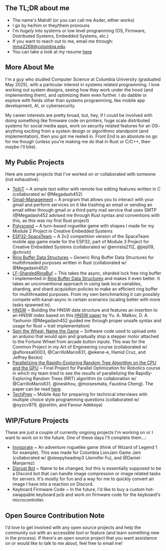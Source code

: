 <!--
**asder8215/asder8215** is a ✨ _special_ ✨ repository because its `README.md` (this file) appears on your GitHub profile.

Here are some ideas to get you started:

- 🔭 I’m currently working on ...
- 🌱 I’m currently learning ...
- 👯 I’m looking to collaborate on ...
- 🤔 I’m looking for help with ...
- 💬 Ask me about ...
- 📫 How to reach me: ...
- 😄 Pronouns: ...
- ⚡ Fun fact: ...
-->

## The TL;DR about me
- The name's Mahdi! (or you can call me Asder, either works)
- I go by he/him or they/them pronouns
- I'm *hugely* into systems or low level programming (OS, Firmware, Distributed Systems, Embedded Systems, etc.)
- If you want to reach out to me, email me through: mma2268@columbia.edu.
- You can take a look at my resume [here](https://github.com/asder8215/asder8215/blob/master/Mahdi%20Ali-Raihan's%20Resume.pdf)

## More About Me
I'm a guy who studied Computer Science at Columbia University (graduated May 2025), with a particular interest in systems related programming. I love working out system designs, seeing how they work under the hood (and implementing them), and optimizing them even further. I do dabble or explore with fields other than systems programming, like mobile app development, AI, or cybersecurity. 

My career interests are pretty broad, but, hey, if I could be involved with doing something like firmware code on printers, huge scale distributed systems for social media apps, work on security related features for an OS– anything exciting from a system design or algorithmic standpoint (and implementation), then you got me reeled in. Front End is an absolute no go for me though (unless you're making me do that in Rust or C/C++, then *maybe* I'll bite).

## My Public Projects
Here are some projects that I've worked on or collaborated with someone (not exhaustive):
- [TeXiT](https://github.com/asder8215/TeXiT) ~ A simple text editor with remote live editing features written in C (collaborated w/ @Megadash452)
- [Gmail-Management](https://github.com/asder8215/gmail-management) ~ A program that allows you to interact with your gmail and perform services on it like trashing an email or sending an email either through gmail or a third party mail service that uses SMTP (@Megadash452 advised me through Rust syntax and conventions with this, as this was my first Rust project)
- [Polyscend](https://github.com/asder8215/Polyscend) ~ A turn-based roguelike game with shapes I made for my Module 2 Project in Creative Embedded Systems
- [ESP32-SpaceTeam](https://github.com/asder8215/ESP32-SpaceTeam) ~ A 2v2 competition version of the SpaceTeam mobile app game made for the ESP32; part of Module 3 Project for Creative Embedded Systems (collaborated w/ @enrista2112, @jieji09, @chrixti)
- [Ring Buffer Data Structures](https://github.com/asder8215/Generic-Ring-Buffer-Data-Structures) ~ Generic Ring Buffer Data Structures for multithreaded purposes written in Rust (collaborated w/ @Megadash452)
- [LF-ShardedRingBuf](https://github.com/asder8215/lf-shardedringbuf) ~ This takes the async, sharded lock free ring buffer I implemented in [Ring Buffer Data Structures](https://github.com/asder8215/Generic-Ring-Buffer-Data-Structures) and makes it even better. It takes an unconventional approach in using task local variables, sharding, and shard acquisition policies to make an efficient ring buffer for multithreaded purposes. From my own benchmarking it can possibly compete with kanal-async in certain scenarios (scaling better with more tasks spawned in).
- [HNSW](https://github.com/asder8215/HNSW) ~ Building the HNSW data structure and features an insertion to an HNSW index based on this [HNSW paper](https://arxiv.org/pdf/1603.09320) by Yu. A. Malkov, D. A. Yashunin (@Megadash452 guided me through proper unsafe syntax and usage for Rust + trait implementation)
- [Spin the Wheel, Name the Game](https://github.com/asder8215/Arduino-Fortune-Wheel-Game) ~ Software code used to upload onto an arduino that would spin and gradually stop a stepper motor attached to the Fortune Wheel from arcade button inputs. This was for the Common Project in my Art of Engineering course (collaborated w/ @afloresal0003, @CarrilloMario831, @ekene-e, Hamid Cruz, and Jeffrey Becko)
- [Parallelizing the Rapidly-Exploring Random Tree Algorithm on the CPU and the GPU](https://github.com/asder8215/POfR-Final-Project) ~ Final Project for Parallel Optimization for Robotics course in which my team tried to see the results of parallelizing the Rapidly-Exploring Random Trees (RRT) algorithm (in collaboration w/ @CarrilloMario831, @ineskhou, @moisesmata, Faustina Cheng). The paper can be read [here](https://github.com/asder8215/asder8215/blob/master/Robotics_Paper.pdf).
- [TechPrep](https://github.com/asder8215/TechPrep) ~ Mobile App for preparing for technical interviews with multiple choice style programming questions (collaborated w/ @xyzcv979, @joshhn, and Favour Adekoya)

## WIP/Future Projects
These are just a couple of currently ongoing projects I'm working on or I want to work on in the future. One of these days I'll complete them...:
- [Invigorate](https://github.com/asder8215/Invigorate) ~ An adventure roguelike game (think of Wizard of Legend 1 for example). This was made for Columbia LionJam Game Jam (collaborated w/ @sleepyheadmp3 (Jennifer Fu), and @Daniel-Manjarrez)
- [Disrust Bot](https://github.com/asder8215/Disrust-Bot) ~ Name to be changed, but this is essentially supposed to be a Discord bot that can handle image compression or image related tasks for servers. It's mostly for fun and a way for me to quickly convert an image I have into a reaction on Discord.
- Keyboard Firmware Code ~ In the future, I'd like to buy a custom hot-swappable keyboard pcb and work on firmware code for the keyboard's microcontroller.

## Open Source Contribution Note
I'd love to get involved with any open source projects and help the community out with an accessible tool or feature (and learn something new in the process). If there's an open source project that you want assistance on or would like to talk to me about, feel free to email me!
